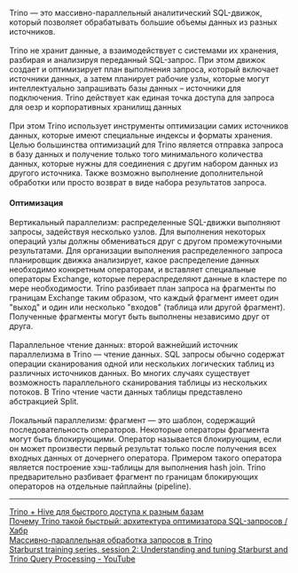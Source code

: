 Trino — это массивно-параллельный аналитический SQL-движок, который позволяет обрабатывать большие объемы данных из разных источников.  
<br>
Trino не хранит данные, а взаимодействует с системами их хранения, разбирая и анализируя переданный SQL-запрос. При этом движок создает и оптимизирует план выполнения запроса, который включает источники данных, а затем планирует рабочие узлы, которые могут интеллектуально запрашивать базы данных – источники для подключения. Trino действует как единая точка доступа для запроса для оезр и корпоративных хранилищ данных  
<br>
При этом Trino использует инструменты оптимизации самих источников данных, которые имеют специальные индексы и форматы хранения. Целью большинства оптимизаций для Trino является отправка запроса в базу данных и получение только того минимального количества данных, которые нужны для соединения с другим набором данных из другого источника. Также возможно выполнение дополнительной обработки или просто возврат в виде набора результатов запроса.  
  
#### Оптимизация
Вертикальный параллелизм: распределенные SQL-движки выполняют запросы, задействуя несколько узлов. Для выполнения некоторых операций узлы должны обмениваться друг с другом промежуточными результатами. Для организации выполнения распределенного запроса планировщик движка анализирует, какое распределение данных необходимо конкретным операторам, и вставляет специальные операторы Exchange, которые перераспределяют данные в кластере по мере необходимости. Trino разбивает план запроса на фрагменты по границам Exchange таким образом, что каждый фрагмент имеет один "выход" и один или несколько "входов" (таблица или другой фрагмент). Полученные фрагменты могут быть выполнены независимо друг от друга.  
<br>
Параллельное чтение данных: второй важнейший источник параллелизма в Trino — чтение данных. SQL запросы обычно содержат операции сканирования одной или нескольких логических таблиц из различных источников данных. Во многих случаях существует возможность параллельного сканирования таблицы из нескольких потоков. В Trino чтение части данных таблицы представлено абстракцией Split.  
<br>
Локальный параллелизм: фрагмент — это шаблон, содержащий последовательность операторов. Некоторые операторы фрагмента могут быть блокирующими. Оператор называется блокирующим, если он может произвести первый результат только после получения всех входных данных от дочернего оператора. Примером такого оператора является построение хэш-таблицы для выполнения hash join. Trino предварительно разбивает фрагмент по границам блокирующих операторов на отдельные пайплайны (pipeline).
___
[Trino + Hive для быстрого доступа к разным базам](https://bigdataschool.ru/blog/trino-and-hive-architecture-and-basic-principles.html)  
[Почему Trino такой быстрый: архитектура оптимизатора SQL-запросов / Хабр](https://habr.com/ru/companies/cedrusdata/articles/744934/)  
[Массивно-параллельная обработка запросов в Trino](https://www.cedrusdata.ru/blog/trino-massively-parallel-processing)  
[Starburst training series, session 2: Understanding and tuning Starburst and Trino Query Processing​ - YouTube](https://www.youtube.com/watch?app=desktop&v=GcS02yTNwC0)  
